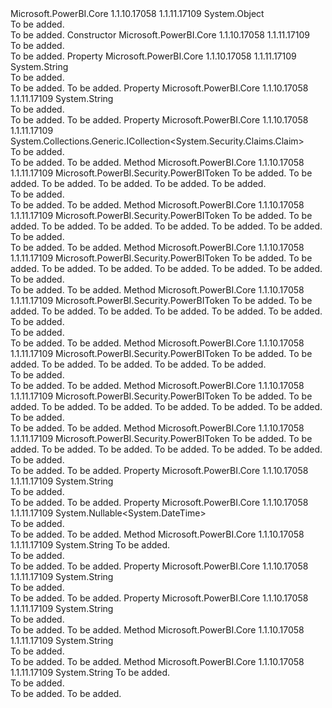 <Type Name="PowerBIToken" FullName="Microsoft.PowerBI.Security.PowerBIToken">
  <TypeSignature Language="C#" Value="public class PowerBIToken" />
  <TypeSignature Language="ILAsm" Value=".class public auto ansi beforefieldinit PowerBIToken extends System.Object" />
  <TypeSignature Language="DocId" Value="T:Microsoft.PowerBI.Security.PowerBIToken" />
  <TypeSignature Language="VB.NET" Value="Public Class PowerBIToken" />
  <TypeSignature Language="F#" Value="type PowerBIToken = class" />
  <AssemblyInfo>
    <AssemblyName>Microsoft.PowerBI.Core</AssemblyName>
    <AssemblyVersion>1.1.10.17058</AssemblyVersion>
    <AssemblyVersion>1.1.11.17109</AssemblyVersion>
  </AssemblyInfo>
  <Base>
    <BaseTypeName>System.Object</BaseTypeName>
  </Base>
  <Interfaces />
  <Docs>
    <summary>To be added.</summary>
    <remarks>To be added.</remarks>
  </Docs>
  <Members>
    <Member MemberName=".ctor">
      <MemberSignature Language="C#" Value="public PowerBIToken ();" />
      <MemberSignature Language="ILAsm" Value=".method public hidebysig specialname rtspecialname instance void .ctor() cil managed" />
      <MemberSignature Language="DocId" Value="M:Microsoft.PowerBI.Security.PowerBIToken.#ctor" />
      <MemberSignature Language="VB.NET" Value="Public Sub New ()" />
      <MemberType>Constructor</MemberType>
      <AssemblyInfo>
        <AssemblyName>Microsoft.PowerBI.Core</AssemblyName>
        <AssemblyVersion>1.1.10.17058</AssemblyVersion>
        <AssemblyVersion>1.1.11.17109</AssemblyVersion>
      </AssemblyInfo>
      <Parameters />
      <Docs>
        <summary>To be added.</summary>
        <remarks>To be added.</remarks>
      </Docs>
    </Member>
    <Member MemberName="AccessKey">
      <MemberSignature Language="C#" Value="public string AccessKey { get; set; }" />
      <MemberSignature Language="ILAsm" Value=".property instance string AccessKey" />
      <MemberSignature Language="DocId" Value="P:Microsoft.PowerBI.Security.PowerBIToken.AccessKey" />
      <MemberSignature Language="VB.NET" Value="Public Property AccessKey As String" />
      <MemberSignature Language="F#" Value="member this.AccessKey : string with get, set" Usage="Microsoft.PowerBI.Security.PowerBIToken.AccessKey" />
      <MemberType>Property</MemberType>
      <AssemblyInfo>
        <AssemblyName>Microsoft.PowerBI.Core</AssemblyName>
        <AssemblyVersion>1.1.10.17058</AssemblyVersion>
        <AssemblyVersion>1.1.11.17109</AssemblyVersion>
      </AssemblyInfo>
      <ReturnValue>
        <ReturnType>System.String</ReturnType>
      </ReturnValue>
      <Docs>
        <summary>To be added.</summary>
        <value>To be added.</value>
        <remarks>To be added.</remarks>
      </Docs>
    </Member>
    <Member MemberName="Audience">
      <MemberSignature Language="C#" Value="public string Audience { get; set; }" />
      <MemberSignature Language="ILAsm" Value=".property instance string Audience" />
      <MemberSignature Language="DocId" Value="P:Microsoft.PowerBI.Security.PowerBIToken.Audience" />
      <MemberSignature Language="VB.NET" Value="Public Property Audience As String" />
      <MemberSignature Language="F#" Value="member this.Audience : string with get, set" Usage="Microsoft.PowerBI.Security.PowerBIToken.Audience" />
      <MemberType>Property</MemberType>
      <AssemblyInfo>
        <AssemblyName>Microsoft.PowerBI.Core</AssemblyName>
        <AssemblyVersion>1.1.10.17058</AssemblyVersion>
        <AssemblyVersion>1.1.11.17109</AssemblyVersion>
      </AssemblyInfo>
      <ReturnValue>
        <ReturnType>System.String</ReturnType>
      </ReturnValue>
      <Docs>
        <summary>To be added.</summary>
        <value>To be added.</value>
        <remarks>To be added.</remarks>
      </Docs>
    </Member>
    <Member MemberName="Claims">
      <MemberSignature Language="C#" Value="public System.Collections.Generic.ICollection&lt;System.Security.Claims.Claim&gt; Claims { get; }" />
      <MemberSignature Language="ILAsm" Value=".property instance class System.Collections.Generic.ICollection`1&lt;class System.Security.Claims.Claim&gt; Claims" />
      <MemberSignature Language="DocId" Value="P:Microsoft.PowerBI.Security.PowerBIToken.Claims" />
      <MemberSignature Language="VB.NET" Value="Public ReadOnly Property Claims As ICollection(Of Claim)" />
      <MemberSignature Language="F#" Value="member this.Claims : System.Collections.Generic.ICollection&lt;System.Security.Claims.Claim&gt;" Usage="Microsoft.PowerBI.Security.PowerBIToken.Claims" />
      <MemberType>Property</MemberType>
      <AssemblyInfo>
        <AssemblyName>Microsoft.PowerBI.Core</AssemblyName>
        <AssemblyVersion>1.1.10.17058</AssemblyVersion>
        <AssemblyVersion>1.1.11.17109</AssemblyVersion>
      </AssemblyInfo>
      <ReturnValue>
        <ReturnType>System.Collections.Generic.ICollection&lt;System.Security.Claims.Claim&gt;</ReturnType>
      </ReturnValue>
      <Docs>
        <summary>To be added.</summary>
        <value>To be added.</value>
        <remarks>To be added.</remarks>
      </Docs>
    </Member>
    <Member MemberName="CreateReportEmbedToken">
      <MemberSignature Language="C#" Value="public static Microsoft.PowerBI.Security.PowerBIToken CreateReportEmbedToken (string workspaceCollectionName, string workspaceId, string reportId, string username = null, System.Collections.Generic.IEnumerable&lt;string&gt; roles = null, string scopes = null);" />
      <MemberSignature Language="ILAsm" Value=".method public static hidebysig class Microsoft.PowerBI.Security.PowerBIToken CreateReportEmbedToken(string workspaceCollectionName, string workspaceId, string reportId, string username, class System.Collections.Generic.IEnumerable`1&lt;string&gt; roles, string scopes) cil managed" />
      <MemberSignature Language="DocId" Value="M:Microsoft.PowerBI.Security.PowerBIToken.CreateReportEmbedToken(System.String,System.String,System.String,System.String,System.Collections.Generic.IEnumerable{System.String},System.String)" />
      <MemberSignature Language="VB.NET" Value="Public Shared Function CreateReportEmbedToken (workspaceCollectionName As String, workspaceId As String, reportId As String, Optional username As String = null, Optional roles As IEnumerable(Of String) = null, Optional scopes As String = null) As PowerBIToken" />
      <MemberSignature Language="F#" Value="static member CreateReportEmbedToken : string * string * string * string * seq&lt;string&gt; * string -&gt; Microsoft.PowerBI.Security.PowerBIToken" Usage="Microsoft.PowerBI.Security.PowerBIToken.CreateReportEmbedToken (workspaceCollectionName, workspaceId, reportId, username, roles, scopes)" />
      <MemberType>Method</MemberType>
      <AssemblyInfo>
        <AssemblyName>Microsoft.PowerBI.Core</AssemblyName>
        <AssemblyVersion>1.1.10.17058</AssemblyVersion>
        <AssemblyVersion>1.1.11.17109</AssemblyVersion>
      </AssemblyInfo>
      <ReturnValue>
        <ReturnType>Microsoft.PowerBI.Security.PowerBIToken</ReturnType>
      </ReturnValue>
      <Parameters>
        <Parameter Name="workspaceCollectionName" Type="System.String" />
        <Parameter Name="workspaceId" Type="System.String" />
        <Parameter Name="reportId" Type="System.String" />
        <Parameter Name="username" Type="System.String" />
        <Parameter Name="roles" Type="System.Collections.Generic.IEnumerable&lt;System.String&gt;" />
        <Parameter Name="scopes" Type="System.String" />
      </Parameters>
      <Docs>
        <param name="workspaceCollectionName">To be added.</param>
        <param name="workspaceId">To be added.</param>
        <param name="reportId">To be added.</param>
        <param name="username">To be added.</param>
        <param name="roles">To be added.</param>
        <param name="scopes">To be added.</param>
        <summary>To be added.</summary>
        <returns>To be added.</returns>
        <remarks>To be added.</remarks>
      </Docs>
    </Member>
    <Member MemberName="CreateReportEmbedToken">
      <MemberSignature Language="C#" Value="public static Microsoft.PowerBI.Security.PowerBIToken CreateReportEmbedToken (string workspaceCollectionName, string workspaceId, string reportId, DateTime expiration, string username = null, System.Collections.Generic.IEnumerable&lt;string&gt; roles = null, string scopes = null);" />
      <MemberSignature Language="ILAsm" Value=".method public static hidebysig class Microsoft.PowerBI.Security.PowerBIToken CreateReportEmbedToken(string workspaceCollectionName, string workspaceId, string reportId, valuetype System.DateTime expiration, string username, class System.Collections.Generic.IEnumerable`1&lt;string&gt; roles, string scopes) cil managed" />
      <MemberSignature Language="DocId" Value="M:Microsoft.PowerBI.Security.PowerBIToken.CreateReportEmbedToken(System.String,System.String,System.String,System.DateTime,System.String,System.Collections.Generic.IEnumerable{System.String},System.String)" />
      <MemberSignature Language="VB.NET" Value="Public Shared Function CreateReportEmbedToken (workspaceCollectionName As String, workspaceId As String, reportId As String, expiration As DateTime, Optional username As String = null, Optional roles As IEnumerable(Of String) = null, Optional scopes As String = null) As PowerBIToken" />
      <MemberSignature Language="F#" Value="static member CreateReportEmbedToken : string * string * string * DateTime * string * seq&lt;string&gt; * string -&gt; Microsoft.PowerBI.Security.PowerBIToken" Usage="Microsoft.PowerBI.Security.PowerBIToken.CreateReportEmbedToken (workspaceCollectionName, workspaceId, reportId, expiration, username, roles, scopes)" />
      <MemberType>Method</MemberType>
      <AssemblyInfo>
        <AssemblyName>Microsoft.PowerBI.Core</AssemblyName>
        <AssemblyVersion>1.1.10.17058</AssemblyVersion>
        <AssemblyVersion>1.1.11.17109</AssemblyVersion>
      </AssemblyInfo>
      <ReturnValue>
        <ReturnType>Microsoft.PowerBI.Security.PowerBIToken</ReturnType>
      </ReturnValue>
      <Parameters>
        <Parameter Name="workspaceCollectionName" Type="System.String" />
        <Parameter Name="workspaceId" Type="System.String" />
        <Parameter Name="reportId" Type="System.String" />
        <Parameter Name="expiration" Type="System.DateTime" />
        <Parameter Name="username" Type="System.String" />
        <Parameter Name="roles" Type="System.Collections.Generic.IEnumerable&lt;System.String&gt;" />
        <Parameter Name="scopes" Type="System.String" />
      </Parameters>
      <Docs>
        <param name="workspaceCollectionName">To be added.</param>
        <param name="workspaceId">To be added.</param>
        <param name="reportId">To be added.</param>
        <param name="expiration">To be added.</param>
        <param name="username">To be added.</param>
        <param name="roles">To be added.</param>
        <param name="scopes">To be added.</param>
        <summary>To be added.</summary>
        <returns>To be added.</returns>
        <remarks>To be added.</remarks>
      </Docs>
    </Member>
    <Member MemberName="CreateReportEmbedToken">
      <MemberSignature Language="C#" Value="public static Microsoft.PowerBI.Security.PowerBIToken CreateReportEmbedToken (string workspaceCollectionName, string workspaceId, string reportId, TimeSpan slidingExpiration, string username = null, System.Collections.Generic.IEnumerable&lt;string&gt; roles = null, string scopes = null);" />
      <MemberSignature Language="ILAsm" Value=".method public static hidebysig class Microsoft.PowerBI.Security.PowerBIToken CreateReportEmbedToken(string workspaceCollectionName, string workspaceId, string reportId, valuetype System.TimeSpan slidingExpiration, string username, class System.Collections.Generic.IEnumerable`1&lt;string&gt; roles, string scopes) cil managed" />
      <MemberSignature Language="DocId" Value="M:Microsoft.PowerBI.Security.PowerBIToken.CreateReportEmbedToken(System.String,System.String,System.String,System.TimeSpan,System.String,System.Collections.Generic.IEnumerable{System.String},System.String)" />
      <MemberSignature Language="VB.NET" Value="Public Shared Function CreateReportEmbedToken (workspaceCollectionName As String, workspaceId As String, reportId As String, slidingExpiration As TimeSpan, Optional username As String = null, Optional roles As IEnumerable(Of String) = null, Optional scopes As String = null) As PowerBIToken" />
      <MemberSignature Language="F#" Value="static member CreateReportEmbedToken : string * string * string * TimeSpan * string * seq&lt;string&gt; * string -&gt; Microsoft.PowerBI.Security.PowerBIToken" Usage="Microsoft.PowerBI.Security.PowerBIToken.CreateReportEmbedToken (workspaceCollectionName, workspaceId, reportId, slidingExpiration, username, roles, scopes)" />
      <MemberType>Method</MemberType>
      <AssemblyInfo>
        <AssemblyName>Microsoft.PowerBI.Core</AssemblyName>
        <AssemblyVersion>1.1.10.17058</AssemblyVersion>
        <AssemblyVersion>1.1.11.17109</AssemblyVersion>
      </AssemblyInfo>
      <ReturnValue>
        <ReturnType>Microsoft.PowerBI.Security.PowerBIToken</ReturnType>
      </ReturnValue>
      <Parameters>
        <Parameter Name="workspaceCollectionName" Type="System.String" />
        <Parameter Name="workspaceId" Type="System.String" />
        <Parameter Name="reportId" Type="System.String" />
        <Parameter Name="slidingExpiration" Type="System.TimeSpan" />
        <Parameter Name="username" Type="System.String" />
        <Parameter Name="roles" Type="System.Collections.Generic.IEnumerable&lt;System.String&gt;" />
        <Parameter Name="scopes" Type="System.String" />
      </Parameters>
      <Docs>
        <param name="workspaceCollectionName">To be added.</param>
        <param name="workspaceId">To be added.</param>
        <param name="reportId">To be added.</param>
        <param name="slidingExpiration">To be added.</param>
        <param name="username">To be added.</param>
        <param name="roles">To be added.</param>
        <param name="scopes">To be added.</param>
        <summary>To be added.</summary>
        <returns>To be added.</returns>
        <remarks>To be added.</remarks>
      </Docs>
    </Member>
    <Member MemberName="CreateReportEmbedToken">
      <MemberSignature Language="C#" Value="public static Microsoft.PowerBI.Security.PowerBIToken CreateReportEmbedToken (string workspaceCollectionName, string workspaceId, string reportId, string datasetId, DateTime expiration, string username = null, System.Collections.Generic.IEnumerable&lt;string&gt; roles = null, string scopes = null);" />
      <MemberSignature Language="ILAsm" Value=".method public static hidebysig class Microsoft.PowerBI.Security.PowerBIToken CreateReportEmbedToken(string workspaceCollectionName, string workspaceId, string reportId, string datasetId, valuetype System.DateTime expiration, string username, class System.Collections.Generic.IEnumerable`1&lt;string&gt; roles, string scopes) cil managed" />
      <MemberSignature Language="DocId" Value="M:Microsoft.PowerBI.Security.PowerBIToken.CreateReportEmbedToken(System.String,System.String,System.String,System.String,System.DateTime,System.String,System.Collections.Generic.IEnumerable{System.String},System.String)" />
      <MemberSignature Language="VB.NET" Value="Public Shared Function CreateReportEmbedToken (workspaceCollectionName As String, workspaceId As String, reportId As String, datasetId As String, expiration As DateTime, Optional username As String = null, Optional roles As IEnumerable(Of String) = null, Optional scopes As String = null) As PowerBIToken" />
      <MemberSignature Language="F#" Value="static member CreateReportEmbedToken : string * string * string * string * DateTime * string * seq&lt;string&gt; * string -&gt; Microsoft.PowerBI.Security.PowerBIToken" Usage="Microsoft.PowerBI.Security.PowerBIToken.CreateReportEmbedToken (workspaceCollectionName, workspaceId, reportId, datasetId, expiration, username, roles, scopes)" />
      <MemberType>Method</MemberType>
      <AssemblyInfo>
        <AssemblyName>Microsoft.PowerBI.Core</AssemblyName>
        <AssemblyVersion>1.1.10.17058</AssemblyVersion>
        <AssemblyVersion>1.1.11.17109</AssemblyVersion>
      </AssemblyInfo>
      <ReturnValue>
        <ReturnType>Microsoft.PowerBI.Security.PowerBIToken</ReturnType>
      </ReturnValue>
      <Parameters>
        <Parameter Name="workspaceCollectionName" Type="System.String" />
        <Parameter Name="workspaceId" Type="System.String" />
        <Parameter Name="reportId" Type="System.String" />
        <Parameter Name="datasetId" Type="System.String" />
        <Parameter Name="expiration" Type="System.DateTime" />
        <Parameter Name="username" Type="System.String" />
        <Parameter Name="roles" Type="System.Collections.Generic.IEnumerable&lt;System.String&gt;" />
        <Parameter Name="scopes" Type="System.String" />
      </Parameters>
      <Docs>
        <param name="workspaceCollectionName">To be added.</param>
        <param name="workspaceId">To be added.</param>
        <param name="reportId">To be added.</param>
        <param name="datasetId">To be added.</param>
        <param name="expiration">To be added.</param>
        <param name="username">To be added.</param>
        <param name="roles">To be added.</param>
        <param name="scopes">To be added.</param>
        <summary>To be added.</summary>
        <returns>To be added.</returns>
        <remarks>To be added.</remarks>
      </Docs>
    </Member>
    <Member MemberName="CreateReportEmbedTokenForCreation">
      <MemberSignature Language="C#" Value="public static Microsoft.PowerBI.Security.PowerBIToken CreateReportEmbedTokenForCreation (string workspaceCollectionName, string workspaceId, string datasetId, string username = null, System.Collections.Generic.IEnumerable&lt;string&gt; roles = null, string scopes = null);" />
      <MemberSignature Language="ILAsm" Value=".method public static hidebysig class Microsoft.PowerBI.Security.PowerBIToken CreateReportEmbedTokenForCreation(string workspaceCollectionName, string workspaceId, string datasetId, string username, class System.Collections.Generic.IEnumerable`1&lt;string&gt; roles, string scopes) cil managed" />
      <MemberSignature Language="DocId" Value="M:Microsoft.PowerBI.Security.PowerBIToken.CreateReportEmbedTokenForCreation(System.String,System.String,System.String,System.String,System.Collections.Generic.IEnumerable{System.String},System.String)" />
      <MemberSignature Language="VB.NET" Value="Public Shared Function CreateReportEmbedTokenForCreation (workspaceCollectionName As String, workspaceId As String, datasetId As String, Optional username As String = null, Optional roles As IEnumerable(Of String) = null, Optional scopes As String = null) As PowerBIToken" />
      <MemberSignature Language="F#" Value="static member CreateReportEmbedTokenForCreation : string * string * string * string * seq&lt;string&gt; * string -&gt; Microsoft.PowerBI.Security.PowerBIToken" Usage="Microsoft.PowerBI.Security.PowerBIToken.CreateReportEmbedTokenForCreation (workspaceCollectionName, workspaceId, datasetId, username, roles, scopes)" />
      <MemberType>Method</MemberType>
      <AssemblyInfo>
        <AssemblyName>Microsoft.PowerBI.Core</AssemblyName>
        <AssemblyVersion>1.1.10.17058</AssemblyVersion>
        <AssemblyVersion>1.1.11.17109</AssemblyVersion>
      </AssemblyInfo>
      <ReturnValue>
        <ReturnType>Microsoft.PowerBI.Security.PowerBIToken</ReturnType>
      </ReturnValue>
      <Parameters>
        <Parameter Name="workspaceCollectionName" Type="System.String" />
        <Parameter Name="workspaceId" Type="System.String" />
        <Parameter Name="datasetId" Type="System.String" />
        <Parameter Name="username" Type="System.String" />
        <Parameter Name="roles" Type="System.Collections.Generic.IEnumerable&lt;System.String&gt;" />
        <Parameter Name="scopes" Type="System.String" />
      </Parameters>
      <Docs>
        <param name="workspaceCollectionName">To be added.</param>
        <param name="workspaceId">To be added.</param>
        <param name="datasetId">To be added.</param>
        <param name="username">To be added.</param>
        <param name="roles">To be added.</param>
        <param name="scopes">To be added.</param>
        <summary>To be added.</summary>
        <returns>To be added.</returns>
        <remarks>To be added.</remarks>
      </Docs>
    </Member>
    <Member MemberName="CreateReportEmbedTokenForCreation">
      <MemberSignature Language="C#" Value="public static Microsoft.PowerBI.Security.PowerBIToken CreateReportEmbedTokenForCreation (string workspaceCollectionName, string workspaceId, string datasetId, TimeSpan slidingExpiration, string username = null, System.Collections.Generic.IEnumerable&lt;string&gt; roles = null, string scopes = null);" />
      <MemberSignature Language="ILAsm" Value=".method public static hidebysig class Microsoft.PowerBI.Security.PowerBIToken CreateReportEmbedTokenForCreation(string workspaceCollectionName, string workspaceId, string datasetId, valuetype System.TimeSpan slidingExpiration, string username, class System.Collections.Generic.IEnumerable`1&lt;string&gt; roles, string scopes) cil managed" />
      <MemberSignature Language="DocId" Value="M:Microsoft.PowerBI.Security.PowerBIToken.CreateReportEmbedTokenForCreation(System.String,System.String,System.String,System.TimeSpan,System.String,System.Collections.Generic.IEnumerable{System.String},System.String)" />
      <MemberSignature Language="VB.NET" Value="Public Shared Function CreateReportEmbedTokenForCreation (workspaceCollectionName As String, workspaceId As String, datasetId As String, slidingExpiration As TimeSpan, Optional username As String = null, Optional roles As IEnumerable(Of String) = null, Optional scopes As String = null) As PowerBIToken" />
      <MemberSignature Language="F#" Value="static member CreateReportEmbedTokenForCreation : string * string * string * TimeSpan * string * seq&lt;string&gt; * string -&gt; Microsoft.PowerBI.Security.PowerBIToken" Usage="Microsoft.PowerBI.Security.PowerBIToken.CreateReportEmbedTokenForCreation (workspaceCollectionName, workspaceId, datasetId, slidingExpiration, username, roles, scopes)" />
      <MemberType>Method</MemberType>
      <AssemblyInfo>
        <AssemblyName>Microsoft.PowerBI.Core</AssemblyName>
        <AssemblyVersion>1.1.10.17058</AssemblyVersion>
        <AssemblyVersion>1.1.11.17109</AssemblyVersion>
      </AssemblyInfo>
      <ReturnValue>
        <ReturnType>Microsoft.PowerBI.Security.PowerBIToken</ReturnType>
      </ReturnValue>
      <Parameters>
        <Parameter Name="workspaceCollectionName" Type="System.String" />
        <Parameter Name="workspaceId" Type="System.String" />
        <Parameter Name="datasetId" Type="System.String" />
        <Parameter Name="slidingExpiration" Type="System.TimeSpan" />
        <Parameter Name="username" Type="System.String" />
        <Parameter Name="roles" Type="System.Collections.Generic.IEnumerable&lt;System.String&gt;" />
        <Parameter Name="scopes" Type="System.String" />
      </Parameters>
      <Docs>
        <param name="workspaceCollectionName">To be added.</param>
        <param name="workspaceId">To be added.</param>
        <param name="datasetId">To be added.</param>
        <param name="slidingExpiration">To be added.</param>
        <param name="username">To be added.</param>
        <param name="roles">To be added.</param>
        <param name="scopes">To be added.</param>
        <summary>To be added.</summary>
        <returns>To be added.</returns>
        <remarks>To be added.</remarks>
      </Docs>
    </Member>
    <Member MemberName="CreateReportEmbedTokenWithScopes">
      <MemberSignature Language="C#" Value="public static Microsoft.PowerBI.Security.PowerBIToken CreateReportEmbedTokenWithScopes (string workspaceCollectionName, string workspaceId, string reportId = null, string datasetId = null, string username = null, System.Collections.Generic.IEnumerable&lt;string&gt; roles = null, System.Collections.Generic.IEnumerable&lt;string&gt; scopesList = null);" />
      <MemberSignature Language="ILAsm" Value=".method public static hidebysig class Microsoft.PowerBI.Security.PowerBIToken CreateReportEmbedTokenWithScopes(string workspaceCollectionName, string workspaceId, string reportId, string datasetId, string username, class System.Collections.Generic.IEnumerable`1&lt;string&gt; roles, class System.Collections.Generic.IEnumerable`1&lt;string&gt; scopesList) cil managed" />
      <MemberSignature Language="DocId" Value="M:Microsoft.PowerBI.Security.PowerBIToken.CreateReportEmbedTokenWithScopes(System.String,System.String,System.String,System.String,System.String,System.Collections.Generic.IEnumerable{System.String},System.Collections.Generic.IEnumerable{System.String})" />
      <MemberSignature Language="VB.NET" Value="Public Shared Function CreateReportEmbedTokenWithScopes (workspaceCollectionName As String, workspaceId As String, Optional reportId As String = null, Optional datasetId As String = null, Optional username As String = null, Optional roles As IEnumerable(Of String) = null, Optional scopesList As IEnumerable(Of String) = null) As PowerBIToken" />
      <MemberSignature Language="F#" Value="static member CreateReportEmbedTokenWithScopes : string * string * string * string * string * seq&lt;string&gt; * seq&lt;string&gt; -&gt; Microsoft.PowerBI.Security.PowerBIToken" Usage="Microsoft.PowerBI.Security.PowerBIToken.CreateReportEmbedTokenWithScopes (workspaceCollectionName, workspaceId, reportId, datasetId, username, roles, scopesList)" />
      <MemberType>Method</MemberType>
      <AssemblyInfo>
        <AssemblyName>Microsoft.PowerBI.Core</AssemblyName>
        <AssemblyVersion>1.1.10.17058</AssemblyVersion>
        <AssemblyVersion>1.1.11.17109</AssemblyVersion>
      </AssemblyInfo>
      <ReturnValue>
        <ReturnType>Microsoft.PowerBI.Security.PowerBIToken</ReturnType>
      </ReturnValue>
      <Parameters>
        <Parameter Name="workspaceCollectionName" Type="System.String" />
        <Parameter Name="workspaceId" Type="System.String" />
        <Parameter Name="reportId" Type="System.String" />
        <Parameter Name="datasetId" Type="System.String" />
        <Parameter Name="username" Type="System.String" />
        <Parameter Name="roles" Type="System.Collections.Generic.IEnumerable&lt;System.String&gt;" />
        <Parameter Name="scopesList" Type="System.Collections.Generic.IEnumerable&lt;System.String&gt;" />
      </Parameters>
      <Docs>
        <param name="workspaceCollectionName">To be added.</param>
        <param name="workspaceId">To be added.</param>
        <param name="reportId">To be added.</param>
        <param name="datasetId">To be added.</param>
        <param name="username">To be added.</param>
        <param name="roles">To be added.</param>
        <param name="scopesList">To be added.</param>
        <summary>To be added.</summary>
        <returns>To be added.</returns>
        <remarks>To be added.</remarks>
      </Docs>
    </Member>
    <Member MemberName="DatasetId">
      <MemberSignature Language="C#" Value="public string DatasetId { get; set; }" />
      <MemberSignature Language="ILAsm" Value=".property instance string DatasetId" />
      <MemberSignature Language="DocId" Value="P:Microsoft.PowerBI.Security.PowerBIToken.DatasetId" />
      <MemberSignature Language="VB.NET" Value="Public Property DatasetId As String" />
      <MemberSignature Language="F#" Value="member this.DatasetId : string with get, set" Usage="Microsoft.PowerBI.Security.PowerBIToken.DatasetId" />
      <MemberType>Property</MemberType>
      <AssemblyInfo>
        <AssemblyName>Microsoft.PowerBI.Core</AssemblyName>
        <AssemblyVersion>1.1.10.17058</AssemblyVersion>
        <AssemblyVersion>1.1.11.17109</AssemblyVersion>
      </AssemblyInfo>
      <ReturnValue>
        <ReturnType>System.String</ReturnType>
      </ReturnValue>
      <Docs>
        <summary>To be added.</summary>
        <value>To be added.</value>
        <remarks>To be added.</remarks>
      </Docs>
    </Member>
    <Member MemberName="Expiration">
      <MemberSignature Language="C#" Value="public Nullable&lt;DateTime&gt; Expiration { get; set; }" />
      <MemberSignature Language="ILAsm" Value=".property instance valuetype System.Nullable`1&lt;valuetype System.DateTime&gt; Expiration" />
      <MemberSignature Language="DocId" Value="P:Microsoft.PowerBI.Security.PowerBIToken.Expiration" />
      <MemberSignature Language="VB.NET" Value="Public Property Expiration As Nullable(Of DateTime)" />
      <MemberSignature Language="F#" Value="member this.Expiration : Nullable&lt;DateTime&gt; with get, set" Usage="Microsoft.PowerBI.Security.PowerBIToken.Expiration" />
      <MemberType>Property</MemberType>
      <AssemblyInfo>
        <AssemblyName>Microsoft.PowerBI.Core</AssemblyName>
        <AssemblyVersion>1.1.10.17058</AssemblyVersion>
        <AssemblyVersion>1.1.11.17109</AssemblyVersion>
      </AssemblyInfo>
      <ReturnValue>
        <ReturnType>System.Nullable&lt;System.DateTime&gt;</ReturnType>
      </ReturnValue>
      <Docs>
        <summary>To be added.</summary>
        <value>To be added.</value>
        <remarks>To be added.</remarks>
      </Docs>
    </Member>
    <Member MemberName="Generate">
      <MemberSignature Language="C#" Value="public string Generate (string accessKey = null);" />
      <MemberSignature Language="ILAsm" Value=".method public hidebysig instance string Generate(string accessKey) cil managed" />
      <MemberSignature Language="DocId" Value="M:Microsoft.PowerBI.Security.PowerBIToken.Generate(System.String)" />
      <MemberSignature Language="VB.NET" Value="Public Function Generate (Optional accessKey As String = null) As String" />
      <MemberSignature Language="F#" Value="member this.Generate : string -&gt; string" Usage="powerBIToken.Generate accessKey" />
      <MemberType>Method</MemberType>
      <AssemblyInfo>
        <AssemblyName>Microsoft.PowerBI.Core</AssemblyName>
        <AssemblyVersion>1.1.10.17058</AssemblyVersion>
        <AssemblyVersion>1.1.11.17109</AssemblyVersion>
      </AssemblyInfo>
      <ReturnValue>
        <ReturnType>System.String</ReturnType>
      </ReturnValue>
      <Parameters>
        <Parameter Name="accessKey" Type="System.String" />
      </Parameters>
      <Docs>
        <param name="accessKey">To be added.</param>
        <summary>To be added.</summary>
        <returns>To be added.</returns>
        <remarks>To be added.</remarks>
      </Docs>
    </Member>
    <Member MemberName="Issuer">
      <MemberSignature Language="C#" Value="public string Issuer { get; set; }" />
      <MemberSignature Language="ILAsm" Value=".property instance string Issuer" />
      <MemberSignature Language="DocId" Value="P:Microsoft.PowerBI.Security.PowerBIToken.Issuer" />
      <MemberSignature Language="VB.NET" Value="Public Property Issuer As String" />
      <MemberSignature Language="F#" Value="member this.Issuer : string with get, set" Usage="Microsoft.PowerBI.Security.PowerBIToken.Issuer" />
      <MemberType>Property</MemberType>
      <AssemblyInfo>
        <AssemblyName>Microsoft.PowerBI.Core</AssemblyName>
        <AssemblyVersion>1.1.10.17058</AssemblyVersion>
        <AssemblyVersion>1.1.11.17109</AssemblyVersion>
      </AssemblyInfo>
      <ReturnValue>
        <ReturnType>System.String</ReturnType>
      </ReturnValue>
      <Docs>
        <summary>To be added.</summary>
        <value>To be added.</value>
        <remarks>To be added.</remarks>
      </Docs>
    </Member>
    <Member MemberName="ReportId">
      <MemberSignature Language="C#" Value="public string ReportId { get; set; }" />
      <MemberSignature Language="ILAsm" Value=".property instance string ReportId" />
      <MemberSignature Language="DocId" Value="P:Microsoft.PowerBI.Security.PowerBIToken.ReportId" />
      <MemberSignature Language="VB.NET" Value="Public Property ReportId As String" />
      <MemberSignature Language="F#" Value="member this.ReportId : string with get, set" Usage="Microsoft.PowerBI.Security.PowerBIToken.ReportId" />
      <MemberType>Property</MemberType>
      <AssemblyInfo>
        <AssemblyName>Microsoft.PowerBI.Core</AssemblyName>
        <AssemblyVersion>1.1.10.17058</AssemblyVersion>
        <AssemblyVersion>1.1.11.17109</AssemblyVersion>
      </AssemblyInfo>
      <ReturnValue>
        <ReturnType>System.String</ReturnType>
      </ReturnValue>
      <Docs>
        <summary>To be added.</summary>
        <value>To be added.</value>
        <remarks>To be added.</remarks>
      </Docs>
    </Member>
    <Member MemberName="ToString">
      <MemberSignature Language="C#" Value="public override string ToString ();" />
      <MemberSignature Language="ILAsm" Value=".method public hidebysig virtual instance string ToString() cil managed" />
      <MemberSignature Language="DocId" Value="M:Microsoft.PowerBI.Security.PowerBIToken.ToString" />
      <MemberSignature Language="VB.NET" Value="Public Overrides Function ToString () As String" />
      <MemberSignature Language="F#" Value="override this.ToString : unit -&gt; string" Usage="powerBIToken.ToString " />
      <MemberType>Method</MemberType>
      <AssemblyInfo>
        <AssemblyName>Microsoft.PowerBI.Core</AssemblyName>
        <AssemblyVersion>1.1.10.17058</AssemblyVersion>
        <AssemblyVersion>1.1.11.17109</AssemblyVersion>
      </AssemblyInfo>
      <ReturnValue>
        <ReturnType>System.String</ReturnType>
      </ReturnValue>
      <Parameters />
      <Docs>
        <summary>To be added.</summary>
        <returns>To be added.</returns>
        <remarks>To be added.</remarks>
      </Docs>
    </Member>
    <Member MemberName="ToString">
      <MemberSignature Language="C#" Value="public string ToString (string accessKey);" />
      <MemberSignature Language="ILAsm" Value=".method public hidebysig instance string ToString(string accessKey) cil managed" />
      <MemberSignature Language="DocId" Value="M:Microsoft.PowerBI.Security.PowerBIToken.ToString(System.String)" />
      <MemberSignature Language="VB.NET" Value="Public Function ToString (accessKey As String) As String" />
      <MemberSignature Language="F#" Value="override this.ToString : string -&gt; string" Usage="powerBIToken.ToString accessKey" />
      <MemberType>Method</MemberType>
      <AssemblyInfo>
        <AssemblyName>Microsoft.PowerBI.Core</AssemblyName>
        <AssemblyVersion>1.1.10.17058</AssemblyVersion>
        <AssemblyVersion>1.1.11.17109</AssemblyVersion>
      </AssemblyInfo>
      <ReturnValue>
        <ReturnType>System.String</ReturnType>
      </ReturnValue>
      <Parameters>
        <Parameter Name="accessKey" Type="System.String" />
      </Parameters>
      <Docs>
        <param name="accessKey">To be added.</param>
        <summary>To be added.</summary>
        <returns>To be added.</returns>
        <remarks>To be added.</remarks>
      </Docs>
    </Member>
  </Members>
</Type>
